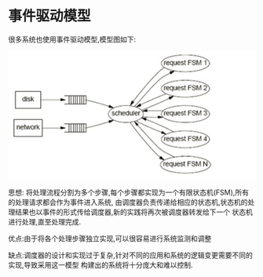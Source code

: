 # 事件驱动模型

很多系统也使用事件驱动模型,模型图如下:

![image](https://github.com/williamzhang11/fastArchDegin/blob/master/src/main/java/com/xiu/fastarchdegin/image/eventmodel.JPG)

思想: 将处理流程分割为多个步骤,每个步骤都实现为一个有限状态机(FSM),所有的处理请求都会作为事件进入系统,
由调度器负责传递给相应的状态机,状态机的处理结果也以事件的形式传给调度器,新的实践将再次被调度器转发给下一个
状态机进行处理,直至处理完成.

优点:由于将各个处理步骤独立实现,可以很容易进行系统监测和调整

缺点:调度器的设计和实现过于复杂,针对不同的应用和系统的逻辑变更需要不同的实现,导致采用这一模型
构建出的系统将十分庞大和难以控制.













